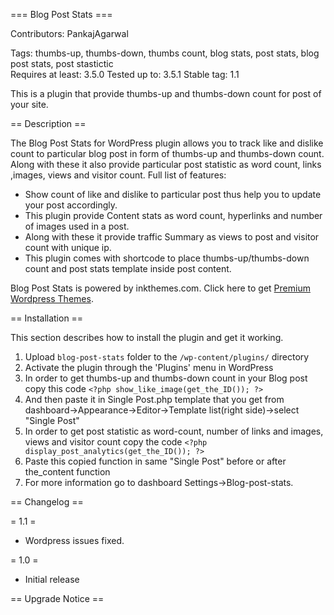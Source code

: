 
=== Blog Post Stats ===

Contributors: PankajAgarwal

Tags: thumbs-up, thumbs-down, thumbs count, blog stats, post stats, blog post stats, post stastictic  
Requires at least: 3.5.0
Tested up to: 3.5.1
Stable tag: 1.1

This is a plugin that provide thumbs-up and thumbs-down count for post of your site.

== Description ==

The Blog Post Stats for WordPress plugin allows you to track like and dislike count to particular blog post in form of thumbs-up and thumbs-down count. 
Along with these it also provide particular post statistic as word count, links ,images, views and visitor count.
Full list of features:

* Show count of like and dislike to particular post thus help you to update your post accordingly. 
* This plugin provide Content stats as word count, hyperlinks and number of images used in a post.
* Along with these it provide traffic Summary as views to post and visitor count with unique ip.
* This plugin comes with shortcode to place thumbs-up/thumbs-down count and post stats template inside post content.

Blog Post Stats is powered by inkthemes.com.
Click here to get [Premium Wordpress Themes](http://www.inkthemes.com).



== Installation ==

This section describes how to install the plugin and get it working.

1. Upload `blog-post-stats` folder to the `/wp-content/plugins/` directory
1. Activate the plugin through the 'Plugins' menu in WordPress
1. In order to get thumbs-up and thumbs-down count in your Blog post copy this code `<?php show_like_image(get_the_ID()); ?>`
1. And then paste it in Single Post.php template that you get from dashboard->Appearance->Editor->Template list(right side)->select "Single Post"
1. In order to get post statistic as word-count, number of links and images, views and visitor count copy the code `<?php display_post_analytics(get_the_ID()); ?>`
1. Paste this copied function in same "Single Post" before or after the_content function
1. For more information go to dashboard Settings->Blog-post-stats.

== Changelog ==

= 1.1 =
* Wordpress issues fixed.

= 1.0  =
* Initial release

== Upgrade Notice ==
